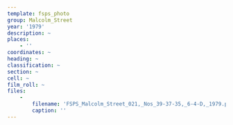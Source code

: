 ```yaml
---
template: fsps_photo
group: Malcolm_Street
year: '1979'
description: ~
places:
    - ''
coordinates: ~
heading: ~
classification: ~
section: ~
cell: ~
film_roll: ~
files:
    -
        filename: 'FSPS_Malcolm_Street_021,_Nos_39-37-35,_6-4-D,_1979.png'
        caption: ''
---
```

